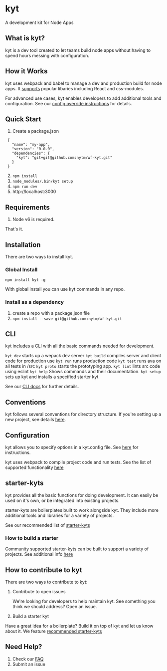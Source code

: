 # kyt
A development kit for Node Apps

## What is kyt?
kyt is a dev tool created to let teams build node apps without having to spend hours messing with configuration.


## How it Works

kyt uses webpack and babel to manage a dev and production build for node apps. It [supports](/config/webpackConfig.md) popular libaries including React and css-modules. 

For advanced use cases, kyt enables developers to add additional tools and configuration.
See our [config override instructions](/config/kytConfig.md) for details.


## Quick Start

1. Create a package.json
```
 {
   "name": "my-app",
   "version": "0.0.0",
   "dependencies": {
     "kyt": "git+git@github.com:nytm/wf-kyt.git"
   }
 }
```
2. `npm install`
3. `node_modules/.bin/kyt setup`
4. `npm run dev`
5. http://localhost:3000


## Requirements

1. Node v6 is required.

That's it.

## Installation
There are two ways to install kyt.

### Global Install

```
npm install kyt -g
``` 

With global install you can use kyt commands in any repo.

### Install as a dependency

1. create a repo with a package.json file
2. `npm install --save git@github.com:nytm/wf-kyt.git`

## CLI

kyt includes a CLI with all the basic commands needed for development.

`kyt dev` starts up a wepack dev server
`kyt build` compiles server and client code for production use
`kyt run` runs production code
`kyt test` runs ava on all tests in /src
`kyt proto` starts the prototyping app.
`kyt lint` lints src code using eslint
`kyt help` Shows commands and their documentation.
`kyt setup` sets up kyt and installs a specified starter kyt

See our [CLI docs](/cli) for further details.

## Conventions
kyt follows several conventions for directory structure. If you're setting up a new project, see details [here](/conventions.md). 


## Configuration

kyt allows you to specify options in a kyt.config file.
See [here](https://github.com/nytm/wf-kyt/kytConfig.md) for instructions.

kyt uses webpack to compile project code and run tests.
See the list of supported functionality [here](/config/webpackConfig.md)

## starter-kyts

kyt provides all the basic functions for doing development. It can easily be used on it's own, or be integrated into existing projects. 

starter-kyts are boilerplates built to work alongside kyt. 
They include more additional tools and libraries for a variety of projects.

See our recommended list of [starter-kyts](/Starterkyts.md) 


### How to build a starter

Community supported starter-kyts can be built to support a variety of projects. 
See additional info [here](/Starterkyts.md)


## How to contribute to kyt

There are two ways to contribute to kyt:

1. Contribute to open issues

   We're looking for developers to help maintain kyt. 
   See something you think we should address? Open an issue.

2. Build a starter kyt

  Have a great idea for a boilerplate? Build it on top of kyt and let us know about it. 
  We feature [recommended starter-kyts](/Starterkyts.md)


## Need Help?

1. Check our [FAQ](/FAQ.md)
2. Submit an issue 

